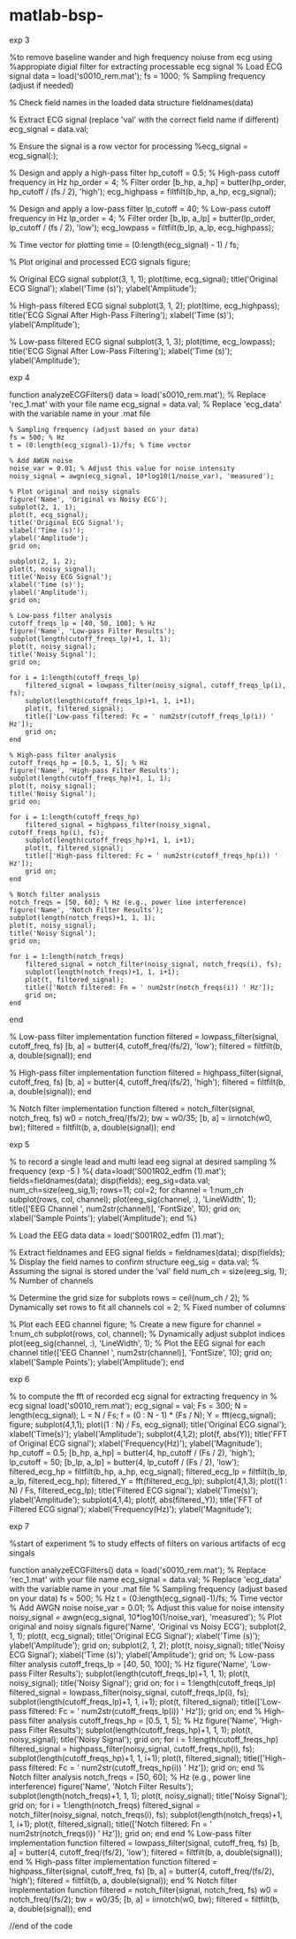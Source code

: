 # matlab-bsp-


exp 3 

%to remove baseline wander and high frequency noiuse from ecg using
%appropiate digial filter for extracting processable ecg signal
% Load ECG signal
data = load('s0010_rem.mat');
fs = 1000; % Sampling frequency (adjust if needed)

% Check field names in the loaded data structure
fieldnames(data)

% Extract ECG signal (replace 'val' with the correct field name if different)
ecg_signal = data.val; 

% Ensure the signal is a row vector for processing
%ecg_signal = ecg_signal(:);

% Design and apply a high-pass filter
hp_cutoff = 0.5; % High-pass cutoff frequency in Hz
hp_order = 4; % Filter order
[b_hp, a_hp] = butter(hp_order, hp_cutoff / (fs / 2), 'high'); 
ecg_highpass = filtfilt(b_hp, a_hp, ecg_signal);

% Design and apply a low-pass filter
lp_cutoff = 40; % Low-pass cutoff frequency in Hz
lp_order = 4; % Filter order
[b_lp, a_lp] = butter(lp_order, lp_cutoff / (fs / 2), 'low'); 
ecg_lowpass = filtfilt(b_lp, a_lp, ecg_highpass);

% Time vector for plotting
time = (0:length(ecg_signal) - 1) / fs;

% Plot original and processed ECG signals
figure;

% Original ECG signal
subplot(3, 1, 1);
plot(time, ecg_signal);
title('Original ECG Signal');
xlabel('Time (s)');
ylabel('Amplitude');

% High-pass filtered ECG signal
subplot(3, 1, 2);
plot(time, ecg_highpass);
title('ECG Signal After High-Pass Filtering');
xlabel('Time (s)');
ylabel('Amplitude');

% Low-pass filtered ECG signal
subplot(3, 1, 3);
plot(time, ecg_lowpass);
title('ECG Signal After Low-Pass Filtering');
xlabel('Time (s)');
ylabel('Amplitude');



exp 4

function analyzeECGFilters()
data = load('s0010_rem.mat'); % Replace 'rec_1.mat' with your file name
    ecg_signal = data.val; % Replace 'ecg_data' with the variable name in your .mat file

    % Sampling frequency (adjust based on your data)
    fs = 500; % Hz
    t = (0:length(ecg_signal)-1)/fs; % Time vector

    % Add AWGN noise
    noise_var = 0.01; % Adjust this value for noise intensity
    noisy_signal = awgn(ecg_signal, 10*log10(1/noise_var), 'measured');

    % Plot original and noisy signals
    figure('Name', 'Original vs Noisy ECG');
    subplot(2, 1, 1);
    plot(t, ecg_signal);
    title('Original ECG Signal');
    xlabel('Time (s)');
    ylabel('Amplitude');
    grid on;

    subplot(2, 1, 2);
    plot(t, noisy_signal);
    title('Noisy ECG Signal');
    xlabel('Time (s)');
    ylabel('Amplitude');
    grid on;

    % Low-pass filter analysis
    cutoff_freqs_lp = [40, 50, 100]; % Hz
    figure('Name', 'Low-pass Filter Results');
    subplot(length(cutoff_freqs_lp)+1, 1, 1);
    plot(t, noisy_signal);
    title('Noisy Signal');
    grid on;

    for i = 1:length(cutoff_freqs_lp)
        filtered_signal = lowpass_filter(noisy_signal, cutoff_freqs_lp(i), fs);
        subplot(length(cutoff_freqs_lp)+1, 1, i+1);
        plot(t, filtered_signal);
        title(['Low-pass filtered: Fc = ' num2str(cutoff_freqs_lp(i)) ' Hz']);
        grid on;
    end

    % High-pass filter analysis
    cutoff_freqs_hp = [0.5, 1, 5]; % Hz
    figure('Name', 'High-pass Filter Results');
    subplot(length(cutoff_freqs_hp)+1, 1, 1);
    plot(t, noisy_signal);
    title('Noisy Signal');
    grid on;

    for i = 1:length(cutoff_freqs_hp)
        filtered_signal = highpass_filter(noisy_signal, cutoff_freqs_hp(i), fs);
        subplot(length(cutoff_freqs_hp)+1, 1, i+1);
        plot(t, filtered_signal);
        title(['High-pass filtered: Fc = ' num2str(cutoff_freqs_hp(i)) ' Hz']);
        grid on;
    end

    % Notch filter analysis
    notch_freqs = [50, 60]; % Hz (e.g., power line interference)
    figure('Name', 'Notch Filter Results');
    subplot(length(notch_freqs)+1, 1, 1);
    plot(t, noisy_signal);
    title('Noisy Signal');
    grid on;

    for i = 1:length(notch_freqs)
        filtered_signal = notch_filter(noisy_signal, notch_freqs(i), fs);
        subplot(length(notch_freqs)+1, 1, i+1);
        plot(t, filtered_signal);
        title(['Notch filtered: Fn = ' num2str(notch_freqs(i)) ' Hz']);
        grid on;
    end
end

% Low-pass filter implementation
function filtered = lowpass_filter(signal, cutoff_freq, fs)
    [b, a] = butter(4, cutoff_freq/(fs/2), 'low');
    filtered = filtfilt(b, a, double(signal));
end

% High-pass filter implementation
function filtered = highpass_filter(signal, cutoff_freq, fs)
    [b, a] = butter(4, cutoff_freq/(fs/2), 'high');
    filtered = filtfilt(b, a, double(signal));
end

% Notch filter implementation
function filtered = notch_filter(signal, notch_freq, fs)
    w0 = notch_freq/(fs/2);
    bw = w0/35;
    [b, a] = iirnotch(w0, bw);
    filtered = filtfilt(b, a, double(signal));
end



exp 5 


% to record a single lead and multi lead eeg signal at desired sampling
% frequency (exp -5 )
%{
data=load('S001R02_edfm (1).mat');
fields=fieldnames(data);
disp(fields);
eeg_sig=data.val;
num_ch=size(eeg_sig,1);
rows=11;
col=2;
for channel = 1:num_ch
    subplot(rows, col, channel);
    plot(eeg_sig(channel, :), 'LineWidth', 1);
    title(['EEG Channel ', num2str(channel)], 'FontSize', 10);
    grid on;
    xlabel('Sample Points');
    ylabel('Amplitude');
end
%}


% Load the EEG data
data = load('S001R02_edfm (1).mat');

% Extract fieldnames and EEG signal
fields = fieldnames(data);
disp(fields); % Display the field names to confirm structure
eeg_sig = data.val; % Assuming the signal is stored under the 'val' field
num_ch = size(eeg_sig, 1); % Number of channels

% Determine the grid size for subplots
rows = ceil(num_ch / 2); % Dynamically set rows to fit all channels
col = 2; % Fixed number of columns

% Plot each EEG channel
figure; % Create a new figure
for channel = 1:num_ch
    subplot(rows, col, channel); % Dynamically adjust subplot indices
    plot(eeg_sig(channel, :), 'LineWidth', 1); % Plot the EEG signal for each channel
    title(['EEG Channel ', num2str(channel)], 'FontSize', 10);
    grid on;
    xlabel('Sample Points');
    ylabel('Amplitude');
end


exp 6


% to compute the fft of recorded  ecg signal for extracting frequency in
% ecg signal
load('s0010_rem.mat');
ecg_signal = val;
Fs = 300;
N = length(ecg_signal);
L = N / Fs;
f = (0 : N - 1) * (Fs / N);
Y = fft(ecg_signal);
figure;
subplot(4,1,1);
plot((1 : N) / Fs, ecg_signal);
title('Original ECG signal');
xlabel('Time(s)');
ylabel('Amplitude');
subplot(4,1,2);
plot(f, abs(Y));
title('FFT of Original ECG signal');
xlabel('Frequency(Hz)');
ylabel('Magnitude');
hp_cutoff = 0.5;
[b_hp, a_hp] = butter(4, hp_cutoff / (Fs / 2), 'high');
lp_cutoff = 50;
[b_lp, a_lp] = butter(4, lp_cutoff / (Fs / 2), 'low');
filtered_ecg_hp = filtfilt(b_hp, a_hp, ecg_signal);
filtered_ecg_lp = filtfilt(b_lp, a_lp, filtered_ecg_hp);
filtered_Y = fft(filtered_ecg_lp);
subplot(4,1,3);
plot((1 : N) / Fs, filtered_ecg_lp);
title('Filtered ECG signal');
xlabel('Time(s)');
ylabel('Amplitude');
subplot(4,1,4);
plot(f, abs(filtered_Y));
title('FFT of Filtered ECG signal');
xlabel('Frequency(Hz)');
ylabel('Magnitude');



exp 7


%start of experiment 
% to study effects of filters on various artifacts of ecg singals

function analyzeECGFilters()
data = load('s0010_rem.mat'); % Replace 'rec_1.mat' with your file name
    ecg_signal = data.val; % Replace 'ecg_data' with the variable name in your .mat file
    % Sampling frequency (adjust based on your data)
    fs = 500; % Hz
    t = (0:length(ecg_signal)-1)/fs; % Time vector
    % Add AWGN noise
    noise_var = 0.01; % Adjust this value for noise intensity
    noisy_signal = awgn(ecg_signal, 10*log10(1/noise_var), 'measured');
    % Plot original and noisy signals
    figure('Name', 'Original vs Noisy ECG');
    subplot(2, 1, 1);
    plot(t, ecg_signal);
    title('Original ECG Signal');
    xlabel('Time (s)');
    ylabel('Amplitude');
    grid on;
    subplot(2, 1, 2);
    plot(t, noisy_signal);
    title('Noisy ECG Signal');
    xlabel('Time (s)');
    ylabel('Amplitude');
    grid on;
    % Low-pass filter analysis
    cutoff_freqs_lp = [40, 50, 100]; % Hz
    figure('Name', 'Low-pass Filter Results');
    subplot(length(cutoff_freqs_lp)+1, 1, 1);
    plot(t, noisy_signal);
    title('Noisy Signal');
    grid on;
    for i = 1:length(cutoff_freqs_lp)
        filtered_signal = lowpass_filter(noisy_signal, cutoff_freqs_lp(i), fs);
        subplot(length(cutoff_freqs_lp)+1, 1, i+1);
        plot(t, filtered_signal);
        title(['Low-pass filtered: Fc = ' num2str(cutoff_freqs_lp(i)) ' Hz']);
        grid on;
    end
    % High-pass filter analysis
    cutoff_freqs_hp = [0.5, 1, 5]; % Hz
    figure('Name', 'High-pass Filter Results');
    subplot(length(cutoff_freqs_hp)+1, 1, 1);
    plot(t, noisy_signal);
    title('Noisy Signal');
    grid on;
    for i = 1:length(cutoff_freqs_hp)
        filtered_signal = highpass_filter(noisy_signal, cutoff_freqs_hp(i), fs);
        subplot(length(cutoff_freqs_hp)+1, 1, i+1);
        plot(t, filtered_signal);
        title(['High-pass filtered: Fc = ' num2str(cutoff_freqs_hp(i)) ' Hz']);
        grid on;
    end
    % Notch filter analysis
    notch_freqs = [50, 60]; % Hz (e.g., power line interference)
    figure('Name', 'Notch Filter Results');
    subplot(length(notch_freqs)+1, 1, 1);
    plot(t, noisy_signal);
    title('Noisy Signal');
    grid on;
    for i = 1:length(notch_freqs)
        filtered_signal = notch_filter(noisy_signal, notch_freqs(i), fs);
        subplot(length(notch_freqs)+1, 1, i+1);
        plot(t, filtered_signal);
        title(['Notch filtered: Fn = ' num2str(notch_freqs(i)) ' Hz']);
        grid on;
    end
end
% Low-pass filter implementation
function filtered = lowpass_filter(signal, cutoff_freq, fs)
    [b, a] = butter(4, cutoff_freq/(fs/2), 'low');
    filtered = filtfilt(b, a, double(signal));
end
% High-pass filter implementation
function filtered = highpass_filter(signal, cutoff_freq, fs)
    [b, a] = butter(4, cutoff_freq/(fs/2), 'high');
    filtered = filtfilt(b, a, double(signal));
end
% Notch filter implementation
function filtered = notch_filter(signal, notch_freq, fs)
    w0 = notch_freq/(fs/2);
    bw = w0/35;
    [b, a] = iirnotch(w0, bw);
    filtered = filtfilt(b, a, double(signal));
end


//end of the code 
